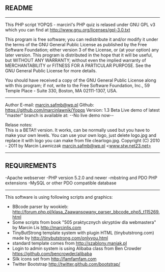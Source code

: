 README
----------------------
***************************************
This PHP script YOPQS - marcinl's PHP quiz
is relased under GNU GPL v3
which you can find at
http://www.gnu.org/licenses/gpl-3.0.txt

This program is free software; you can redistribute it and/or
modify it under the terms of the GNU General Public License
as published by the Free Software Foundation; either version 3 
of the License, or (at your option) any later version.
This program is distributed in the hope that it will be useful,
but WITHOUT ANY WARRANTY; without even the implied warranty of
MERCHANTABILITY or FITNESS FOR A PARTICULAR PURPOSE.  See the
GNU General Public License for more details.
  
You should have received a copy of the GNU General Public License
along with this program; if not, write to the Free Software
Foundation, Inc., 59 Temple Place - Suite 330, Boston, MA  02111-1307, USA.  
***************************************
Author E-mail: marcin.safmb@wp.pl
Github: https://github.com/marcinlawnik/Yopqs
Version: 1.3 Beta
Live demo of latest "master" branch is available at: --No live demo now--
  
  
Relase notes:  
This is a BETA!! version.
It works, can be normally used but
you have to make your own levels.
You can use your own logo,
just delete logo.jpg and replace it with
logo you can make from file clearlogo.jpg.
Copyright (C) 2010 - 2011 by Marcin Lawniczak marcin.safmb@wp.pl <www.stw.net23.net>
  
----------------------
REQUIREMENTS
----------------------
-Apache webserver
-PHP version 5.2.0 and newer
-mbstring and PDO PHP extensions
-MySQL or other PDO compatible database 
  
***************************************
This software is using following scripts and graphics:
- BBcode parser by wookieb: http://forum.php.pl/klasa_Zaawansowany_parser_bbcode_php5_t115269.html
- Some scripts from book "505 praktycznych skryptów dla webmastera" by Marcin Lis http://marcinlis.com
- TinyButStrong template system with plugin HTML (tinybutstrong.com) made by http://tinybutstrong.com/onlyyou.html
- standard template comes from http://szablony.maniak.pl
- Login to admin system is using Alibaba class from Ben Crowder https://github.com/bencrowder/alibaba
- Silk icons set from http://famfamfam.com
- Twitter Bootstrap http://twitter.github.com/bootstrap/

